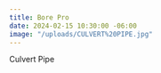 ```yaml
---
title: Bore Pro
date: 2024-02-15 10:30:00 -06:00
image: "/uploads/CULVERT%20PIPE.jpg"
---
```


Culvert Pipe